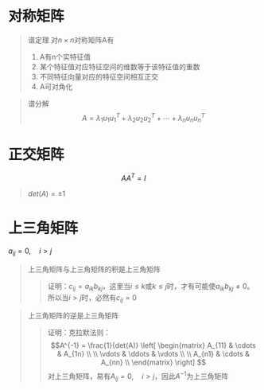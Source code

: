 # 对称矩阵
> 谱定理
对$n\times n$对称矩阵A有
> 1. A有n个实特征值
> 2. 某个特征值对应特征空间的维数等于该特征值的重数
> 3. 不同特征向量对应的特征空间相互正交
> 4. A可对角化

> 谱分解
> $$A=\lambda_1 u_1 u_1^T + \lambda_2 u_2 u_2^T +\cdots + \lambda_n u_n u_n^T$$

# 正交矩阵

$$ AA^T = I $$
> $det(A) = \pm 1$

# 上三角矩阵
$a_{ij} = 0, \quad i > j$
> 上三角矩阵与上三角矩阵的积是上三角矩阵
> > 证明：$c_{ij}=a_{ik}b_{kj}$，这里当$i\leq k$或$k\leq j$时，才有可能使$a_{ik}b_{kj}\ne 0$。所以当$i>j$时，必然有$c_{ij}=0$

> 上三角矩阵的逆是上三角矩阵
> > 证明：克拉默法则：
$$A^{-1} = \frac{1}{det(A)} 
\left[
\begin{matrix}
A_{11} & \cdots & A_{1n} \\ \\
\vdots & \ddots & \vdots \\ \\
A_{n1} & \cdots & A_{nn} \\
\end{matrix}
\right]
$$
对上三角矩阵，易有$A_{ij} = 0, \quad i > j$，因此$A^{-1}$为上三角矩阵
<!--stackedit_data:
eyJoaXN0b3J5IjpbODMwODU0NzkwXX0=
-->